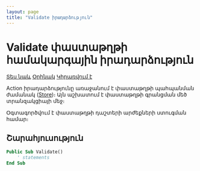 ```yaml
---
layout: page
title: "Validate իրադարձություն"
---
```


# Validate փաստաթղթի համակարգային իրադարձություն

[Տես նաև](../scriptstproced.md) [Օրինակ](../Examples/E_Validate.md) [Կիրառվում է](../Defs/doc.md)

Action իրադարձությունը առաջանում է փաստաթղթի պահպանման ժամանակ ([Store](../Functions/ASDOC/Store.md))։ 
Այն աշխատում է փաստաթղթի գրանցման մեծ տրանզակցիայի մեջ։ 

Օգտագործվում է փաստաթղթի դաշտերի արժեքների ստուգման համար։

## Շարահյուսություն

``` vb
Public Sub Validate()
    ' statements
End Sub
```
